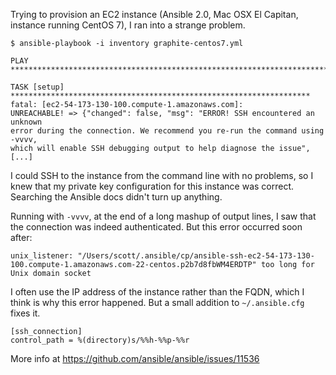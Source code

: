 Trying to provision an EC2 instance (Ansible 2.0, Mac OSX El Capitan, instance running CentOS 7), I ran into a strange problem.

```
$ ansible-playbook -i inventory graphite-centos7.yml

PLAY ***************************************************************************

TASK [setup] *******************************************************************
fatal: [ec2-54-173-130-100.compute-1.amazonaws.com]:
UNREACHABLE! => {"changed": false, "msg": "ERROR! SSH encountered an unknown
error during the connection. We recommend you re-run the command using -vvvv,
which will enable SSH debugging output to help diagnose the issue", [...]
```

I could SSH to the instance from the command line with no problems, so I knew that my private key configuration for this instance was correct. Searching the Ansible docs didn't turn up anything.

Running with ```-vvvv```, at the end of a long mashup of output lines, I saw that the connection was indeed authenticated. But this error occurred soon after:

```
unix_listener: "/Users/scott/.ansible/cp/ansible-ssh-ec2-54-173-130-100.compute-1.amazonaws.com-22-centos.p2b7d8fbWM4ERDTP" too long for Unix domain socket
```

I often use the IP address of the instance rather than the FQDN, which I think is why this error happened.  But a small addition to ```~/.ansible.cfg``` fixes it.

```
[ssh_connection]
control_path = %(directory)s/%%h-%%p-%%r
```

More info at https://github.com/ansible/ansible/issues/11536
